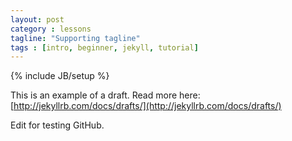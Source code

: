 ```yaml
---
layout: post
category : lessons
tagline: "Supporting tagline"
tags : [intro, beginner, jekyll, tutorial]
---
```

{% include JB/setup %}

This is an example of a draft. Read more here: [http://jekyllrb.com/docs/drafts/](http://jekyllrb.com/docs/drafts/)

Edit for testing GitHub.
